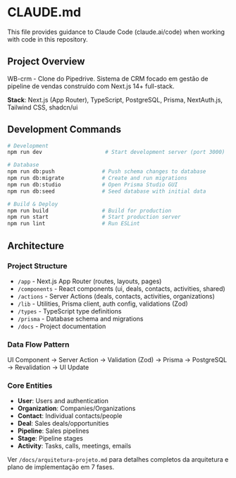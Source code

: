 # CLAUDE.md

This file provides guidance to Claude Code (claude.ai/code) when working with code in this repository.

## Project Overview

WB-crm - Clone do Pipedrive. Sistema de CRM focado em gestão de pipeline de vendas construído com Next.js 14+ full-stack.

**Stack**: Next.js (App Router), TypeScript, PostgreSQL, Prisma, NextAuth.js, Tailwind CSS, shadcn/ui

## Development Commands

```bash
# Development
npm run dev                    # Start development server (port 3000)

# Database
npm run db:push               # Push schema changes to database
npm run db:migrate            # Create and run migrations
npm run db:studio             # Open Prisma Studio GUI
npm run db:seed               # Seed database with initial data

# Build & Deploy
npm run build                 # Build for production
npm run start                 # Start production server
npm run lint                  # Run ESLint
```

## Architecture

### Project Structure
- `/app` - Next.js App Router (routes, layouts, pages)
- `/components` - React components (ui, deals, contacts, activities, shared)
- `/actions` - Server Actions (deals, contacts, activities, organizations)
- `/lib` - Utilities, Prisma client, auth config, validations (Zod)
- `/types` - TypeScript type definitions
- `/prisma` - Database schema and migrations
- `/docs` - Project documentation

### Data Flow Pattern
UI Component → Server Action → Validation (Zod) → Prisma → PostgreSQL → Revalidation → UI Update

### Core Entities
- **User**: Users and authentication
- **Organization**: Companies/Organizations
- **Contact**: Individual contacts/people
- **Deal**: Sales deals/opportunities
- **Pipeline**: Sales pipelines
- **Stage**: Pipeline stages
- **Activity**: Tasks, calls, meetings, emails

Ver `/docs/arquitetura-projeto.md` para detalhes completos da arquitetura e plano de implementação em 7 fases.
